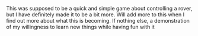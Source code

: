 This was supposed to be a quick and simple game about controlling a rover, but I have definitely made it to be a bit more. Will add more to this when I find out more about what this is becoming. If nothing else, a demonstration of my willingness to learn new things while having fun with it
